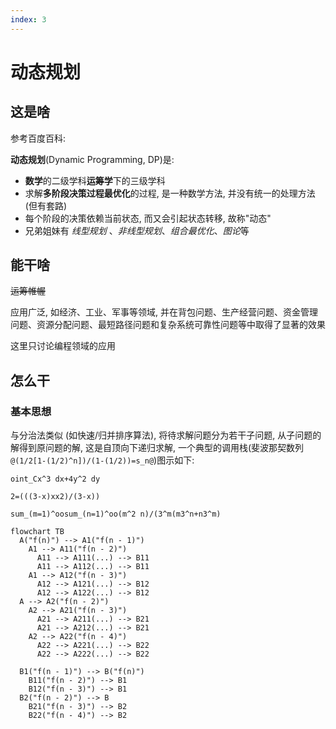 ```yaml
---
index: 3
---
```


# 动态规划

## 这是啥

参考百度百科:

**动态规划**(Dynamic Programming, DP)是:

- **数学**的二级学科**运筹学**下的三级学科
- 求解**多阶段决策过程最优化**的过程, 是一种数学方法, 并没有统一的处理方法 (但有套路)
- 每个阶段的决策依赖当前状态, 而又会引起状态转移, 故称"动态"
- 兄弟姐妹有 *线型规划* 、*非线型规划*、*组合最优化*、*图论*等

## 能干啥

~~运筹帷幄~~

应用广泛, 如经济、工业、军事等领域, 并在背包问题、生产经营问题、资金管理问题、资源分配问题、最短路径问题和复杂系统可靠性问题等中取得了显著的效果

这里只讨论编程领域的应用

## 怎么干

### 基本思想

与分治法类似 (如快速/归并排序算法), 将待求解问题分为若干子问题, 从子问题的解得到原问题的解, 这是自顶向下递归求解, 一个典型的调用栈(斐波那契数列`@(1/2[1-(1/2)^n])/(1-(1/2))=s_n@`)图示如下:

```AsciiMath
oint_Cx^3 dx+4y^2 dy

2=(((3-x)xx2)/(3-x))

sum_(m=1)^oosum_(n=1)^oo(m^2 n)/(3^m(m3^n+n3^m)
```

```mermaid
flowchart TB
  A("f(n)") --> A1("f(n - 1)")
    A1 --> A11("f(n - 2)")
      A11 --> A111(...) --> B11
      A11 --> A112(...) --> B11
    A1 --> A12("f(n - 3)")
      A12 --> A121(...) --> B12
      A12 --> A122(...) --> B12
  A --> A2("f(n - 2)")
    A2 --> A21("f(n - 3)")
      A21 --> A211(...) --> B21
      A21 --> A212(...) --> B21
    A2 --> A22("f(n - 4)")
      A22 --> A221(...) --> B22
      A22 --> A222(...) --> B22

  B1("f(n - 1)") --> B("f(n)")
    B11("f(n - 2)") --> B1
    B12("f(n - 3)") --> B1
  B2("f(n - 2)") --> B
    B21("f(n - 3)") --> B2
    B22("f(n - 4)") --> B2
```
